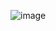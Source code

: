![image](https://github.com/nvmarzakov/Udemy-2023-Web-development-bootcamp/assets/114495254/58a8b5c5-9b51-4fae-9642-6491f6ea6d2a)
